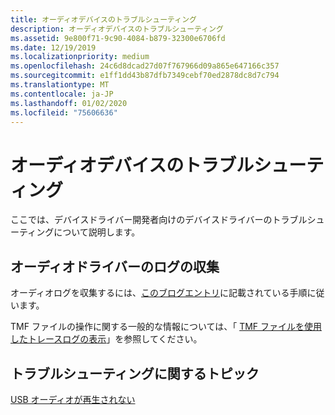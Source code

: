 ```yaml
---
title: オーディオデバイスのトラブルシューティング
description: オーディオデバイスのトラブルシューティング
ms.assetid: 9e800f71-9c90-4084-b879-32300e6706fd
ms.date: 12/19/2019
ms.localizationpriority: medium
ms.openlocfilehash: 24c6d8dcad27d07f767966d09a865e647166c357
ms.sourcegitcommit: e1ff1dd43b87dfb7349cebf70ed2878dc8d7c794
ms.translationtype: MT
ms.contentlocale: ja-JP
ms.lasthandoff: 01/02/2020
ms.locfileid: "75606636"
---
```

# <a name="audio-devices-troubleshooting"></a>オーディオデバイスのトラブルシューティング

ここでは、デバイスドライバー開発者向けのデバイスドライバーのトラブルシューティングについて説明します。

## <a name="collecting-audio-driver-logs"></a>オーディオドライバーのログの収集

オーディオログを収集するには、[このブログエントリ](https://matthewvaneerde.wordpress.com/2016/09/26/report-problems-with-logs-and-suggest-features-with-the-feedback-hub/)に記載されている手順に従います。

TMF ファイルの操作に関する一般的な情報については、「 [TMF ファイルを使用したトレースログの表示](https://docs.microsoft.com/windows-hardware/drivers/devtest/displaying-a-trace-log-with-a-tmf-file)」を参照してください。

## <a name="troubleshooting-topics"></a>トラブルシューティングに関するトピック

[USB オーディオが再生されない](usb-audio-not-playing.md)
